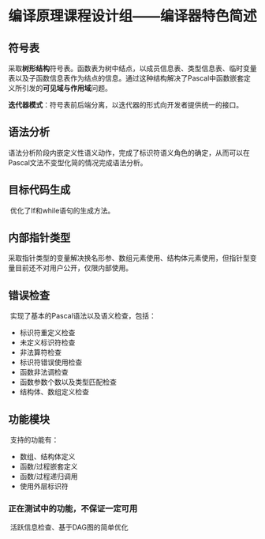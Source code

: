 # 编译原理课程设计组——编译器特色简述

## 符号表

​	采取**树形结构**符号表。函数表为树中结点，以成员信息表、类型信息表、临时变量表以及子函数信息表作为结点的信息。通过这种结构解决了Pascal中函数嵌套定义所引发的**可见域与作用域**问题。

​	**迭代器模式**：符号表前后端分离，以迭代器的形式向开发者提供统一的接口。

## 语法分析

​	语法分析阶段内嵌定义性语义动作，完成了标识符语义角色的确定，从而可以在Pascal文法不变型化简的情况完成语法分析。

## 目标代码生成

​	优化了If和while语句的生成方法。

## 内部指针类型

​	采取指针类型的变量解决换名形参、数组元素使用、结构体元素使用，但指针型变量目前还不对用户公开，仅限内部使用。

## 错误检查

​	实现了基本的Pascal语法以及语义检查，包括：

- 标识符重定义检查
- 未定义标识符检查
- 非法算符检查
- 标识符错误使用检查
- 函数非法调检查
- 函数参数个数以及类型匹配检查
- 结构体、数组定义检查

## 功能模块

​	支持的功能有：

- 数组、结构体定义
- 函数/过程嵌套定义
- 函数/过程递归调用
- 使用外层标识符

### 正在测试中的功能，不保证一定可用

​	活跃信息检查、基于DAG图的简单优化
